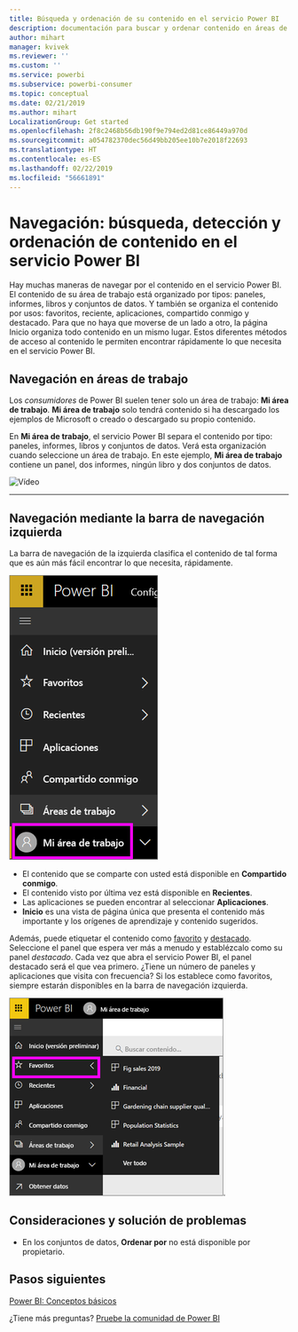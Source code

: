 ```yaml
---
title: Búsqueda y ordenación de su contenido en el servicio Power BI
description: documentación para buscar y ordenar contenido en áreas de trabajo de Power BI
author: mihart
manager: kvivek
ms.reviewer: ''
ms.custom: ''
ms.service: powerbi
ms.subservice: powerbi-consumer
ms.topic: conceptual
ms.date: 02/21/2019
ms.author: mihart
LocalizationGroup: Get started
ms.openlocfilehash: 2f8c2468b56db190f9e794ed2d81ce86449a970d
ms.sourcegitcommit: a054782370dec56d49bb205ee10b7e2018f22693
ms.translationtype: HT
ms.contentlocale: es-ES
ms.lasthandoff: 02/22/2019
ms.locfileid: "56661891"
---
```

# <a name="navigation-searching-finding-and-sorting-content-in-power-bi-service"></a>Navegación: búsqueda, detección y ordenación de contenido en el servicio Power BI
Hay muchas maneras de navegar por el contenido en el servicio Power BI. El contenido de su área de trabajo está organizado por tipos: paneles, informes, libros y conjuntos de datos.  Y también se organiza el contenido por usos: favoritos, reciente, aplicaciones, compartido conmigo y destacado. Para que no haya que moverse de un lado a otro, la página Inicio organiza todo contenido en un mismo lugar. Estos diferentes métodos de acceso al contenido le permiten encontrar rápidamente lo que necesita en el servicio Power BI.  

## <a name="navigation-within-workspaces"></a>Navegación en áreas de trabajo

Los *consumidores* de Power BI suelen tener solo un área de trabajo: **Mi área de trabajo**. **Mi área de trabajo** solo tendrá contenido si ha descargado los ejemplos de Microsoft o creado o descargado su propio contenido.  

En **Mi área de trabajo**, el servicio Power BI separa el contenido por tipo: paneles, informes, libros y conjuntos de datos. Verá esta organización cuando seleccione un área de trabajo. En este ejemplo, **Mi área de trabajo** contiene un panel, dos informes, ningún libro y dos conjuntos de datos.

![Vídeo](./media/end-user-search-sort/nav.gif)

________________________________________

## <a name="navigation-using-the-left-navbar"></a>Navegación mediante la barra de navegación izquierda
La barra de navegación de la izquierda clasifica el contenido de tal forma que es aún más fácil encontrar lo que necesita, rápidamente.  

![barra de navegación izquierda](./media/end-user-search-sort/power-bi-newnav2.png)


- El contenido que se comparte con usted está disponible en **Compartido conmigo**.
- El contenido visto por última vez está disponible en **Recientes**. 
- Las aplicaciones se pueden encontrar al seleccionar **Aplicaciones**.
- **Inicio** es una vista de página única que presenta el contenido más importante y los orígenes de aprendizaje y contenido sugeridos.

Además, puede etiquetar el contenido como [favorito](end-user-favorite.md) y [destacado](end-user-featured.md). Seleccione el panel que espera ver más a menudo y establézcalo como su panel *destacado*. Cada vez que abra el servicio Power BI, el panel destacado será el que vea primero. ¿Tiene un número de paneles y aplicaciones que visita con frecuencia? Si los establece como favoritos, siempre estarán disponibles en la barra de navegación izquierda.

![Ventana flotante de favoritos](./media/end-user-search-sort/power-bi-favorite-flyout.png).


## <a name="considerations-and-troubleshooting"></a>Consideraciones y solución de problemas
* En los conjuntos de datos, **Ordenar por** no está disponible por propietario.

## <a name="next-steps"></a>Pasos siguientes
[Power BI: Conceptos básicos](end-user-basic-concepts.md)

¿Tiene más preguntas? [Pruebe la comunidad de Power BI](http://community.powerbi.com/)
